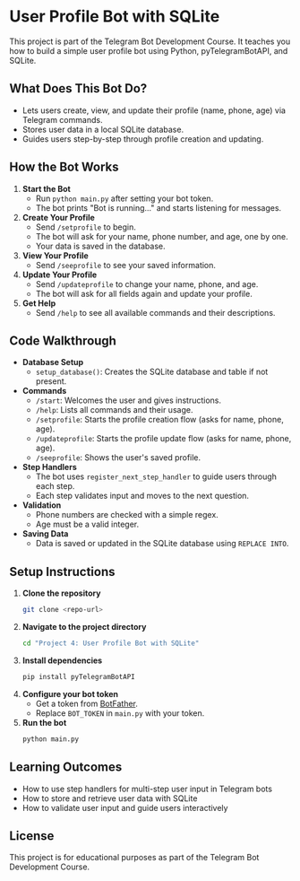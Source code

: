 # User Profile Bot with SQLite

This project is part of the Telegram Bot Development Course. It teaches you how to build a simple user profile bot using Python, pyTelegramBotAPI, and SQLite.

## What Does This Bot Do?
- Lets users create, view, and update their profile (name, phone, age) via Telegram commands.
- Stores user data in a local SQLite database.
- Guides users step-by-step through profile creation and updating.

## How the Bot Works
1. **Start the Bot**
   - Run `python main.py` after setting your bot token.
   - The bot prints "Bot is running..." and starts listening for messages.
2. **Create Your Profile**
   - Send `/setprofile` to begin.
   - The bot will ask for your name, phone number, and age, one by one.
   - Your data is saved in the database.
3. **View Your Profile**
   - Send `/seeprofile` to see your saved information.
4. **Update Your Profile**
   - Send `/updateprofile` to change your name, phone, and age.
   - The bot will ask for all fields again and update your profile.
5. **Get Help**
   - Send `/help` to see all available commands and their descriptions.

## Code Walkthrough
- **Database Setup**
  - `setup_database()`: Creates the SQLite database and table if not present.
- **Commands**
  - `/start`: Welcomes the user and gives instructions.
  - `/help`: Lists all commands and their usage.
  - `/setprofile`: Starts the profile creation flow (asks for name, phone, age).
  - `/updateprofile`: Starts the profile update flow (asks for name, phone, age).
  - `/seeprofile`: Shows the user's saved profile.
- **Step Handlers**
  - The bot uses `register_next_step_handler` to guide users through each step.
  - Each step validates input and moves to the next question.
- **Validation**
  - Phone numbers are checked with a simple regex.
  - Age must be a valid integer.
- **Saving Data**
  - Data is saved or updated in the SQLite database using `REPLACE INTO`.

## Setup Instructions
1. **Clone the repository**
   ```bash
   git clone <repo-url>
   ```
2. **Navigate to the project directory**
   ```bash
   cd "Project 4: User Profile Bot with SQLite"
   ```
3. **Install dependencies**
   ```bash
   pip install pyTelegramBotAPI
   ```
4. **Configure your bot token**
   - Get a token from [BotFather](https://t.me/BotFather).
   - Replace `BOT_TOKEN` in `main.py` with your token.
5. **Run the bot**
   ```bash
   python main.py
   ```

## Learning Outcomes
- How to use step handlers for multi-step user input in Telegram bots
- How to store and retrieve user data with SQLite
- How to validate user input and guide users interactively

## License
This project is for educational purposes as part of the Telegram Bot Development Course.

